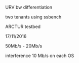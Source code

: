URV bw differentiation

two tenants using ssbench

ARCTUR testbed

17/11/2016

50Mb/s - 20Mb/s

interference 10 Mb/s on each OS
